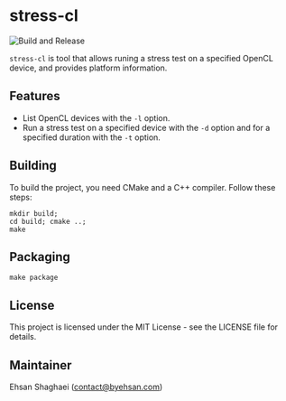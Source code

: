 # stress-cl

![Build and Release](https://github.com/ehsan2754/stress-cl/actions/workflows/release.yml/badge.svg)


`stress-cl` is tool that allows runing a stress test on a specified OpenCL device, and provides platform information. 

## Features

- List OpenCL devices with the `-l` option.
- Run a stress test on a specified device with the `-d` option and for a specified duration with the `-t` option.

## Building
To build the project, you need CMake and a C++ compiler. Follow these steps:
``` 
mkdir build;
cd build; cmake ..;
make
```

## Packaging
``` make package ```

## License

This project is licensed under the MIT License - see the LICENSE file for details.

## Maintainer

Ehsan Shaghaei (contact@byehsan.com)
